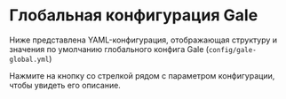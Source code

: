 <script setup>
import galeGlobalConfig_1_21_4 from '../../../docs/config/data/gale-global-1-21-4';
import galeGlobalConfig_1_21_1 from '../../../docs/config/data/gale-global-1-21-1';
import ConfigGroup from '../../../../.vitepress/theme/components/config/ConfigGroup.vue'
const data = {
    '1.21.4': galeGlobalConfig_1_21_4,
    '1.21.1': galeGlobalConfig_1_21_1
}
</script>

# Глобальная конфигурация Gale
Ниже представлена YAML-конфигурация, отображающая структуру и значения по умолчанию глобального конфига Gale (`config/gale-global.yml`)

Нажмите на кнопку со стрелкой рядом с параметром конфигурации, чтобы увидеть его описание.

<ConfigGroup :data />